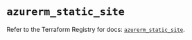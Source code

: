 # `azurerm_static_site`

Refer to the Terraform Registry for docs: [`azurerm_static_site`](https://registry.terraform.io/providers/hashicorp/azurerm/3.93.0/docs/resources/static_site).
